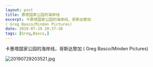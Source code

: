 ```yaml
---
layout: post
title: 惠塔国家公园的海岸线
excerpt: 卡惠塔国家公园的海岸线，哥斯达黎加
( Greg Basco/Minden Pictures)
date: 2019-07-29 20:37:30
tags: [Greg,Basco,]
---
```


卡惠塔国家公园的海岸线，哥斯达黎加 ( Greg Basco/Minden Pictures)

![20190729203521.jpg](https://i.loli.net/2019/07/29/5d3ee9085ae4f10635.jpg)
